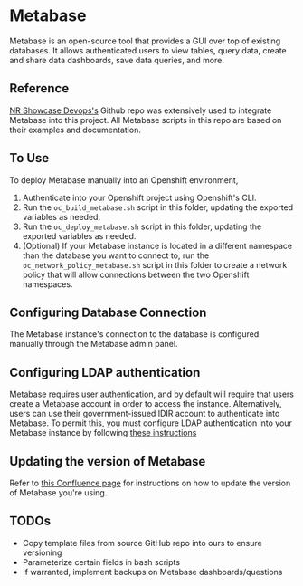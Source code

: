 # Metabase

Metabase is an open-source tool that provides a GUI over top of existing databases. It allows authenticated users to view tables, query data, create and share data dashboards, save data queries, and more.

## Reference

[NR Showcase Devops's](https://github.com/bcgov/nr-showcase-devops-tools/tree/master/tools/metabase) Github repo was extensively used to integrate Metabase into this project. All Metabase scripts in this repo are based on their examples and documentation.

## To Use

To deploy Metabase manually into an Openshift environment,

1. Authenticate into your Openshift project using Openshift's CLI.
2. Run the `oc_build_metabase.sh` script in this folder, updating the exported variables as needed.
3. Run the `oc_deploy_metabase.sh` script in this folder, updating the exported variables as needed.
4. (Optional) If your Metabase instance is located in a different namespace than the database you want to connect to, run the `oc_network_policy_metabase.sh` script in this folder to create a network policy that will allow connections between the two Openshift namespaces.

## Configuring Database Connection

The Metabase instance's connection to the database is configured manually through the Metabase admin panel.

## Configuring LDAP authentication

Metabase requires user authentication, and by default will require that users create a Metabase account in order to access the instance.
Alternatively, users can use their government-issued IDIR account to authenticate into Metabase. To permit this, you must configure LDAP authentication into your Metabase instance by following [these instructions](https://apps.nrs.gov.bc.ca/int/confluence/display/OPTIMIZE/LDAP+Integration)

## Updating the version of Metabase

Refer to [this Confluence page](https://apps.nrs.gov.bc.ca/int/confluence/display/OPTIMIZE/Updating+Metabase) for instructions on how to update the version of Metabase you're using.

## TODOs

- Copy template files from source GitHub repo into ours to ensure versioning
- Parameterize certain fields in bash scripts
- If warranted, implement backups on Metabase dashboards/questions